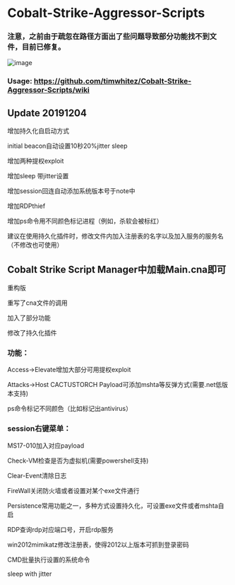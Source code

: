 # Cobalt-Strike-Aggressor-Scripts

### 注意，之前由于疏忽在路径方面出了些问题导致部分功能找不到文件，目前已修复。

![image](https://avatars1.githubusercontent.com/u/36320909?s=400&u=427acf9d793ba03a5428f40ff17dad574347f065&v=4)

### Usage: https://github.com/timwhitez/Cobalt-Strike-Aggressor-Scripts/wiki

## Update 20191204

增加持久化自启动方式

initial beacon自动设置10秒20%jitter sleep

增加两种提权exploit

增加sleep 带jitter设置

增加session回连自动添加系统版本号于note中

增加RDPthief

增加ps命令用不同颜色标记进程（例如，杀软会被标红）

建议在使用持久化插件时，修改文件内加入注册表的名字以及加入服务的服务名（不修改也可使用）


## Cobalt Strike Script Manager中加载Main.cna即可

重构版

重写了cna文件的调用

加入了部分功能

修改了持久化插件

### 功能：
Access->Elevate增加大部分可用提权exploit

Attacks->Host CACTUSTORCH Payload可添加mshta等反弹方式(需要.net低版本支持)

ps命令标记不同颜色（比如标记出antivirus）

### session右键菜单：

MS17-010加入对应payload

Check-VM检查是否为虚拟机(需要powershell支持)

Clear-Event清除日志

FireWall关闭防火墙或者设置对某个exe文件通行

Persistence常用功能之一，多种方式设置持久化，可设置exe文件或者mshta自启

RDP查询rdp对应端口号，开启rdp服务

win2012mimikatz修改注册表，使得2012以上版本可抓到登录密码

CMD批量执行设置的系统命令

sleep with jitter
